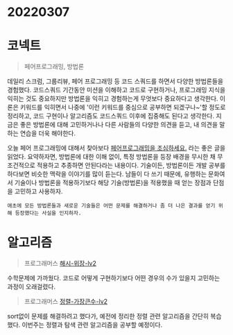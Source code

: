 # 20220307

# 코넥트

> 페어프로그래밍, 방법론

데일리 스크럼, 그룹리뷰, 페어 프로그래밍 등 코드 스쿼드를 하면서 다양한 방법론들을 경험했다. 코드스쿼드 기간동안 미션을 이해하고 코드로 구현하거나, 프로그래밍 지식을 익히는 것도 중요하지만 방법론을 익히고 경험하는게 무엇보다 중요하다고 생각한다. 이론은 키워드를 익히면서 나중에 '이런 키워드를 중심으로 공부하면 되겠구나~'할 정도로 정리하고, 코드 구현이나 알고리즘도 코드스쿼드 이후에 집중해도 된다고 생각한다. 지금은 좋은 방법론에 대해 고민하거나나 다른 사람들의 다양한 의견을 듣고, 내 의견을 말하는 연습을 더욱 해야한다.

오늘 페어 프로그래밍에 대해서 찾아보다 [페어프로그래밍을 조심하세요.](https://medium.com/@ghilbut/페어프로그래밍을-조심하세요-4b4fd7d61150) 라는 좋은 글을 읽었다. 요약하자면, 방법론에 대한 이해 없이, 특정 방법론을 등장 배경을 무시한 채 무조건적으로 적용하고 추종하면 안된다라는 내용이다. 기술이든, 방법론이든 개발 공부를 하다보면 비슷한 맥락을 이야기를 많이 듣는다. 남들이 다 쓰기 때문에, 유행하는 문화여서 기술이나 방법론을 적용하기보다 해당 기술(방법론)을 적용했을 때 얻는 장점과 단점을 고민하고 사용하자.

`애초에 모든 방법론들과 새로운 기술들은 어떤 문제를 해결하거나 좀 더 나은 결과를 얻기 위해 등장했다는 사실을 인지하자.`

# 알고리즘

> 프로그래머스 [해시-위장-lv2](https://programmers.co.kr/learn/courses/30/lessons/42578)

수학문제에 가까웠다. 코드로 어떻게 구현하기보다 어떤 경우의 수가 있을지 고민하는 과정이 오래걸렸다.

> 프로그래머스 [정렬-가장큰수-lv2](https://programmers.co.kr/learn/courses/30/lessons/42746)

sort없이 문제를 해결하려고 했다가, 예전에 정리한 정렬 관련 알고리즘을 간단히 복습했다. 이번주는 정렬과 탐색 관련 알고리즘을 공부할 예정이다.
